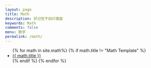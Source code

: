 ```yaml
---
layout: page
title: Math
description: 好记性不如烂键盘
keywords: Math
comments: false
menu: 数学
permalink: /math/
---
```




<ul class="listing">
{% for math in site.math%}
{% if math.title != "Math Template" %}
<li class="listing-item"><a href="{{ site.url }}{{ math.url }}">{{ math.title }}</a></li>
{% endif %}
{% endfor %}
</ul>
